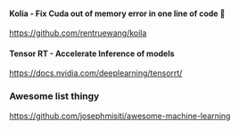 #### Kolia - Fix Cuda out of memory error in one line of code :shrug:

https://github.com/rentruewang/koila 

#### Tensor RT - Accelerate Inference of models
https://docs.nvidia.com/deeplearning/tensorrt/

### Awesome list thingy

https://github.com/josephmisiti/awesome-machine-learning
